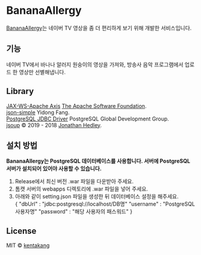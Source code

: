 # BananaAllergy
[BananaAllergy](https://bam.kentakang.com)는 네이버 TV 영상을 좀 더 편리하게 보기 위해 개발한 서비스입니다.
## 기능
네이버 TV에서 바나나 알러지 원숭이의 영상을 가져와, 방송사 음악 프로그램에서 업로드 한 영상만 선별해냅니다.
## Library
[JAX-WS-Apache Axis](https://axis.apache.org/axis2/java/core/index.html) [The Apache Software Foundation](http://www.apache.org).  
[json-simple](https://code.google.com/archive/p/json-simple/) Yidong Fang.  
[PostgreSQL JDBC Driver](https://jdbc.postgresql.org/) PostgreSQL Global Development Group.  
[jsoup](https://jsoup.org) © 2019 - 2018 [Jonathan Hedley](https://jhy.io).
## 설치 방법
**BananaAllergy는 PostgreSQL 데이터베이스를 사용합니다. 서버에 PostgreSQL 서버가 설치되어 있어야 사용할 수 있습니다.**
1. Release에서 최신 버전 .war 파일을 다운받아 주세요.
2. 톰캣 서버의 webapps 디렉토리에 .war 파일을 넣어 주세요.
3. 아래와 같이 setting.json 파일을 생성한 뒤 데이터베이스 설정을 해주세요.  
    {
        "dbUrl" : "jdbc:postgresql://localhost/DB명"
        "username" : "PostgreSQL 사용자명"
        "password" : "해당 사용자의 패스워드"
}
## License
MIT © [kentakang](http://kentakang.com)